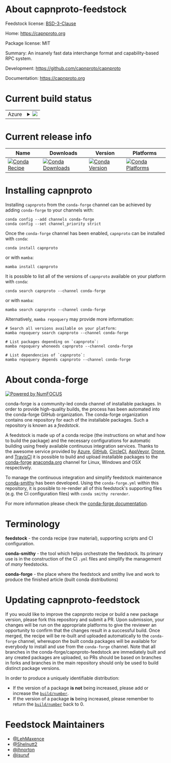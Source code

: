 About capnproto-feedstock
=========================

Feedstock license: [BSD-3-Clause](https://github.com/conda-forge/capnproto-feedstock/blob/main/LICENSE.txt)

Home: https://capnproto.org

Package license: MIT

Summary: An insanely fast data interchange format and capability-based RPC system.

Development: https://github.com/capnproto/capnproto

Documentation: https://capnproto.org

Current build status
====================


<table>
    
  <tr>
    <td>Azure</td>
    <td>
      <details>
        <summary>
          <a href="https://dev.azure.com/conda-forge/feedstock-builds/_build/latest?definitionId=3787&branchName=main">
            <img src="https://dev.azure.com/conda-forge/feedstock-builds/_apis/build/status/capnproto-feedstock?branchName=main">
          </a>
        </summary>
        <table>
          <thead><tr><th>Variant</th><th>Status</th></tr></thead>
          <tbody><tr>
              <td>linux_64</td>
              <td>
                <a href="https://dev.azure.com/conda-forge/feedstock-builds/_build/latest?definitionId=3787&branchName=main">
                  <img src="https://dev.azure.com/conda-forge/feedstock-builds/_apis/build/status/capnproto-feedstock?branchName=main&jobName=linux&configuration=linux%20linux_64_" alt="variant">
                </a>
              </td>
            </tr><tr>
              <td>linux_aarch64</td>
              <td>
                <a href="https://dev.azure.com/conda-forge/feedstock-builds/_build/latest?definitionId=3787&branchName=main">
                  <img src="https://dev.azure.com/conda-forge/feedstock-builds/_apis/build/status/capnproto-feedstock?branchName=main&jobName=linux&configuration=linux%20linux_aarch64_" alt="variant">
                </a>
              </td>
            </tr><tr>
              <td>linux_ppc64le</td>
              <td>
                <a href="https://dev.azure.com/conda-forge/feedstock-builds/_build/latest?definitionId=3787&branchName=main">
                  <img src="https://dev.azure.com/conda-forge/feedstock-builds/_apis/build/status/capnproto-feedstock?branchName=main&jobName=linux&configuration=linux%20linux_ppc64le_" alt="variant">
                </a>
              </td>
            </tr><tr>
              <td>osx_64</td>
              <td>
                <a href="https://dev.azure.com/conda-forge/feedstock-builds/_build/latest?definitionId=3787&branchName=main">
                  <img src="https://dev.azure.com/conda-forge/feedstock-builds/_apis/build/status/capnproto-feedstock?branchName=main&jobName=osx&configuration=osx%20osx_64_" alt="variant">
                </a>
              </td>
            </tr><tr>
              <td>osx_arm64</td>
              <td>
                <a href="https://dev.azure.com/conda-forge/feedstock-builds/_build/latest?definitionId=3787&branchName=main">
                  <img src="https://dev.azure.com/conda-forge/feedstock-builds/_apis/build/status/capnproto-feedstock?branchName=main&jobName=osx&configuration=osx%20osx_arm64_" alt="variant">
                </a>
              </td>
            </tr><tr>
              <td>win_64</td>
              <td>
                <a href="https://dev.azure.com/conda-forge/feedstock-builds/_build/latest?definitionId=3787&branchName=main">
                  <img src="https://dev.azure.com/conda-forge/feedstock-builds/_apis/build/status/capnproto-feedstock?branchName=main&jobName=win&configuration=win%20win_64_" alt="variant">
                </a>
              </td>
            </tr>
          </tbody>
        </table>
      </details>
    </td>
  </tr>
</table>

Current release info
====================

| Name | Downloads | Version | Platforms |
| --- | --- | --- | --- |
| [![Conda Recipe](https://img.shields.io/badge/recipe-capnproto-green.svg)](https://anaconda.org/conda-forge/capnproto) | [![Conda Downloads](https://img.shields.io/conda/dn/conda-forge/capnproto.svg)](https://anaconda.org/conda-forge/capnproto) | [![Conda Version](https://img.shields.io/conda/vn/conda-forge/capnproto.svg)](https://anaconda.org/conda-forge/capnproto) | [![Conda Platforms](https://img.shields.io/conda/pn/conda-forge/capnproto.svg)](https://anaconda.org/conda-forge/capnproto) |

Installing capnproto
====================

Installing `capnproto` from the `conda-forge` channel can be achieved by adding `conda-forge` to your channels with:

```
conda config --add channels conda-forge
conda config --set channel_priority strict
```

Once the `conda-forge` channel has been enabled, `capnproto` can be installed with `conda`:

```
conda install capnproto
```

or with `mamba`:

```
mamba install capnproto
```

It is possible to list all of the versions of `capnproto` available on your platform with `conda`:

```
conda search capnproto --channel conda-forge
```

or with `mamba`:

```
mamba search capnproto --channel conda-forge
```

Alternatively, `mamba repoquery` may provide more information:

```
# Search all versions available on your platform:
mamba repoquery search capnproto --channel conda-forge

# List packages depending on `capnproto`:
mamba repoquery whoneeds capnproto --channel conda-forge

# List dependencies of `capnproto`:
mamba repoquery depends capnproto --channel conda-forge
```


About conda-forge
=================

[![Powered by
NumFOCUS](https://img.shields.io/badge/powered%20by-NumFOCUS-orange.svg?style=flat&colorA=E1523D&colorB=007D8A)](https://numfocus.org)

conda-forge is a community-led conda channel of installable packages.
In order to provide high-quality builds, the process has been automated into the
conda-forge GitHub organization. The conda-forge organization contains one repository
for each of the installable packages. Such a repository is known as a *feedstock*.

A feedstock is made up of a conda recipe (the instructions on what and how to build
the package) and the necessary configurations for automatic building using freely
available continuous integration services. Thanks to the awesome service provided by
[Azure](https://azure.microsoft.com/en-us/services/devops/), [GitHub](https://github.com/),
[CircleCI](https://circleci.com/), [AppVeyor](https://www.appveyor.com/),
[Drone](https://cloud.drone.io/welcome), and [TravisCI](https://travis-ci.com/)
it is possible to build and upload installable packages to the
[conda-forge](https://anaconda.org/conda-forge) [anaconda.org](https://anaconda.org/)
channel for Linux, Windows and OSX respectively.

To manage the continuous integration and simplify feedstock maintenance
[conda-smithy](https://github.com/conda-forge/conda-smithy) has been developed.
Using the ``conda-forge.yml`` within this repository, it is possible to re-render all of
this feedstock's supporting files (e.g. the CI configuration files) with ``conda smithy rerender``.

For more information please check the [conda-forge documentation](https://conda-forge.org/docs/).

Terminology
===========

**feedstock** - the conda recipe (raw material), supporting scripts and CI configuration.

**conda-smithy** - the tool which helps orchestrate the feedstock.
                   Its primary use is in the construction of the CI ``.yml`` files
                   and simplify the management of *many* feedstocks.

**conda-forge** - the place where the feedstock and smithy live and work to
                  produce the finished article (built conda distributions)


Updating capnproto-feedstock
============================

If you would like to improve the capnproto recipe or build a new
package version, please fork this repository and submit a PR. Upon submission,
your changes will be run on the appropriate platforms to give the reviewer an
opportunity to confirm that the changes result in a successful build. Once
merged, the recipe will be re-built and uploaded automatically to the
`conda-forge` channel, whereupon the built conda packages will be available for
everybody to install and use from the `conda-forge` channel.
Note that all branches in the conda-forge/capnproto-feedstock are
immediately built and any created packages are uploaded, so PRs should be based
on branches in forks and branches in the main repository should only be used to
build distinct package versions.

In order to produce a uniquely identifiable distribution:
 * If the version of a package **is not** being increased, please add or increase
   the [``build/number``](https://docs.conda.io/projects/conda-build/en/latest/resources/define-metadata.html#build-number-and-string).
 * If the version of a package **is** being increased, please remember to return
   the [``build/number``](https://docs.conda.io/projects/conda-build/en/latest/resources/define-metadata.html#build-number-and-string)
   back to 0.

Feedstock Maintainers
=====================

* [@LehMaxence](https://github.com/LehMaxence/)
* [@Shelnutt2](https://github.com/Shelnutt2/)
* [@ihnorton](https://github.com/ihnorton/)
* [@isuruf](https://github.com/isuruf/)

